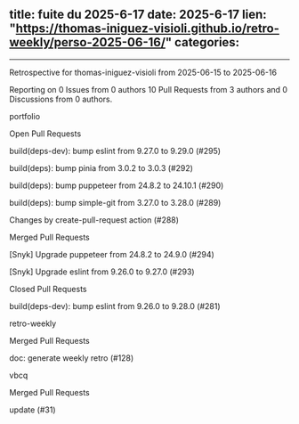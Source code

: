 
title:  fuite du 2025-6-17
date: 2025-6-17
lien: "https://thomas-iniguez-visioli.github.io/retro-weekly/perso-2025-06-16/"
categories:
  - 
---

Retrospective for thomas-iniguez-visioli from 2025-06-15 to 2025-06-16

Reporting on 0 Issues from 0 authors
10 Pull Requests from 3 authors
and 0 Discussions from 0 authors.

portfolio

Open Pull Requests


build(deps-dev): bump eslint from 9.27.0 to 9.29.0 (#295)

build(deps): bump pinia from 3.0.2 to 3.0.3 (#292)

build(deps): bump puppeteer from 24.8.2 to 24.10.1 (#290)

build(deps): bump simple-git from 3.27.0 to 3.28.0 (#289)

Changes by create-pull-request action (#288)


Merged Pull Requests


[Snyk] Upgrade puppeteer from 24.8.2 to 24.9.0 (#294)

[Snyk] Upgrade eslint from 9.26.0 to 9.27.0 (#293)


Closed Pull Requests


build(deps-dev): bump eslint from 9.26.0 to 9.28.0 (#281)


retro-weekly

Merged Pull Requests


doc: generate weekly retro (#128)


vbcq

Merged Pull Requests


update  (#31)

